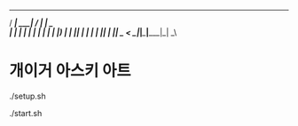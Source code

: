  ____ _____ ___ ____ _____ ____
/ ___| ____|_  _/ ___| ____|  _ \
| |  _|  _|  | | |  _|  _| | |_) |
| |_| | |___ | | |_| | |___|  _ <
 \____|_____|___\____|_____|_| \_\
 
# 개이거 아스키 아트

./setup.sh

./start.sh
